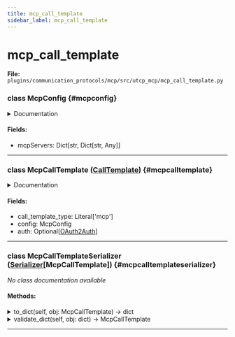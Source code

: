 ```yaml
---
title: mcp_call_template
sidebar_label: mcp_call_template
---
```


# mcp_call_template

**File:** `plugins/communication_protocols/mcp/src/utcp_mcp/mcp_call_template.py`

### class McpConfig {#mcpconfig}

<details>
<summary>Documentation</summary>

Implementing this class is not required!!!
The McpCallTemplate just needs to support a MCP compliant server configuration.

Configuration container for multiple MCP servers.

Holds a collection of named MCP server configurations, allowing
a single MCP provider to manage multiple server connections.


**Attributes**

- **`mcpServers`**: Dictionary mapping server names to their configurations.
</details>

#### Fields:

- mcpServers: Dict[str, Dict[str, Any]]

---

### class McpCallTemplate ([CallTemplate](./../../../../../core/utcp/data/call_template.md#calltemplate)) {#mcpcalltemplate}

<details>
<summary>Documentation</summary>

Provider configuration for Model Context Protocol (MCP) tools.

Enables communication with MCP servers that provide structured tool
interfaces. Supports both stdio (local process) and HTTP (remote)
transport methods.


**Attributes**

- **`call_template_type`**: Always "mcp" for MCP providers.
- **`config`**: Configuration object containing MCP server definitions.
  This follows the same format as the official MCP server configuration.
- **`auth`**: Optional OAuth2 authentication for HTTP-based MCP servers.
</details>

#### Fields:

- call_template_type: Literal['mcp']
- config: McpConfig
- auth: Optional[[OAuth2Auth](./../../../../../core/utcp/data/auth_implementations/oauth2_auth.md#oauth2auth)]

---

### class McpCallTemplateSerializer ([Serializer](./../../../../../core/utcp/interfaces/serializer.md#serializer)[McpCallTemplate]) {#mcpcalltemplateserializer}

*No class documentation available*

#### Methods:

<details>
<summary>to_dict(self, obj: McpCallTemplate) -> dict</summary>

*No method documentation available*
</details>

<details>
<summary>validate_dict(self, obj: dict) -> McpCallTemplate</summary>

*No method documentation available*
</details>

---
